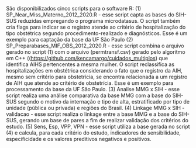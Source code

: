 São disponibilizados cinco scripts para o software R:
(1) SP_Near_Miss_Materno_2012_2020.R - esse script capta as bases do SIH-SUS reduzidas empregando o programa microdatasus. O script também cria flags para indicar se o registro atende ao critério de hospitalização do tipo obstétrica segundo procedimento-realizado e diagnósticos. Esse é um exemplo para captação da base da UF São Paulo
(2) SP_Preparabases_MIF_OBS_2012_2020.R - esse script combina o arquivo gerado no script (1) com o arquivo (permtransf.csv) gerado pelo algoritmo em C++ ((https://github.com/kencamargo/cuidados_multiplos) que identifica AIHS pertencentes a mesma mulher. O script  reclassifica as hospitalizações em obstétrica considerando o fato que o registro da AIH, mesmo sem critério para obstetrícia, se encontra relacionada a um registro de AIH que atende ao critério de obstetrícia. Esse é um exemplo para processamento da base da UF São Paulo.
(3) Analise MMG x SIH - esse script realiza uma análise comparativa da base MMG com a base do SIH-SUS segundo o motivo da internação e tipo de alta, estratificado por tipo de unidade (pública ou privada) e regiões do Brasil.
(4) Linkage MMG x SIH - validacao - esse script realiza o linkage entre a base MMG e a base do SIH-SUS, gerando um base de pares a fim de realizar validação dos critérios do estudo.
(5) Sens, Esp, VPP, VPN - esse script utiliza a base gerada no script (4) e calcula, para cada critério do estudo, indicadores de sensibilidade, especificidade e os valores preditivos negativos e positivos.
